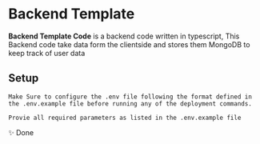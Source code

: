 # Backend Template

**Backend Template Code** is a backend code written in typescript, This Backend code take data form the clientside and stores them MongoDB to keep track of user data

## Setup

    Make Sure to configure the .env file following the format defined in the .env.example file before running any of the deployment commands.

    Provie all required parameters as listed in the .env.example file

✨  Done 
```
